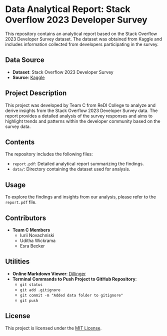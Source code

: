 # Data Analytical Report: Stack Overflow 2023 Developer Survey

This repository contains an analytical report based on the Stack Overflow 2023 Developer Survey dataset. The dataset was obtained from Kaggle and includes information collected from developers participating in the survey.

## Data Source

- **Dataset**: Stack Overflow 2023 Developer Survey
- **Source**: [Kaggle](https://www.kaggle.com/datasets/stackoverflow/stack-overflow-2023-developers-survey)

## Project Description

This project was developed by Team C from ReDI College to analyze and derive insights from the Stack Overflow 2023 Developer Survey data. The report provides a detailed analysis of the survey responses and aims to highlight trends and patterns within the developer community based on the survey data.

## Contents

The repository includes the following files:

- `report.pdf`: Detailed analytical report summarizing the findings.
- `data/`: Directory containing the dataset used for analysis.

## Usage

To explore the findings and insights from our analysis, please refer to the `report.pdf` file.

## Contributors

- **Team C Members**
  - Iurii Novachniski
  - Uditha Wickrama
  - Esra Becker

## Utilities

- **Online Markdown Viewer**: [Dillinger](https://dillinger.io/)
- **Terminal Commands to Push Project to GitHub Repository**:
  - `git status`
  - `git add .gitignore`
  - `git commit -m "Added data folder to gitignore"`
  - `git push`

## License

This project is licensed under the [MIT License](LICENSE).
